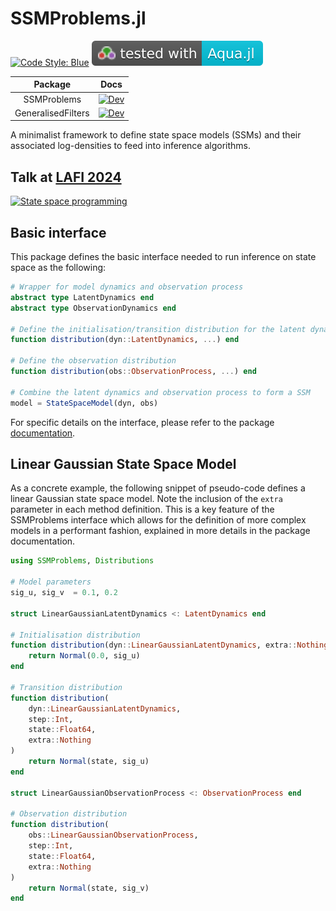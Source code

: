 # SSMProblems.jl

[![Code Style: Blue](https://img.shields.io/badge/code%20style-blue-4495d1.svg)](https://github.com/invenia/BlueStyle)
[![Aqua QA](https://raw.githubusercontent.com/JuliaTesting/Aqua.jl/master/badge.svg)](https://github.com/JuliaTesting/Aqua.jl)
<!--[![Build Status](https://github.com/TuringLang/SSMProblems.jl/workflows/CI/badge.svg?branch=master)](https://github.com/TuringLang/SSMProblems.jl/actions?query=workflow%3ACI%20branch%3Amaster) -->

|           Package            |                                                                                                                                                    Docs                                                                                                                                                    |
| :--------------------------: | :--------------------------------------------------------------------------------------------------------------------------------------------------------------------------------------------------------------------------------------------------------------------------------------------------------: |
|   SSMProblems   |   [![Dev](https://img.shields.io/badge/docs-dev-blue.svg)](https://turinglang.org/SSMProblems.jl/SSMProblems/dev/)        |
| GeneralisedFilters | [![Dev](https://img.shields.io/badge/docs-dev-blue.svg)](https://turinglang.org/SSMProblems.jl/GeneralisedFilters/dev/)|

A minimalist framework to define state space models (SSMs) and their associated
log-densities to feed into inference algorithms.


## Talk at [LAFI 2024](https://popl25.sigplan.org/details/lafi-2025/11/State-Space-Model-Programming-in-Turing-jl)

[![State space programming](http://i3.ytimg.com/vi/58DsScclqGU/hqdefault.jpg)](https://www.youtube.com/watch?v=58DsScclqGU
)


## Basic interface

This package defines the basic interface needed to run inference on state space
as the following:

```julia
# Wrapper for model dynamics and observation process
abstract type LatentDynamics end
abstract type ObservationDynamics end

# Define the initialisation/transition distribution for the latent dynamics
function distribution(dyn::LatentDynamics, ...) end

# Define the observation distribution
function distribution(obs::ObservationProcess, ...) end

# Combine the latent dynamics and observation process to form a SSM
model = StateSpaceModel(dyn, obs)
```

For specific details on the interface, please refer to the package [documentation](https://turinglang.github.io/SSMProblems.jl/dev).

## Linear Gaussian State Space Model

As a concrete example, the following snippet of pseudo-code defines a linear
Gaussian state space model. Note the inclusion of the `extra` parameter in each
method definition. This is a key feature of the SSMProblems interface which
allows for the definition of more complex models in a performant fashion,
explained in more details in the package documentation.

```julia
using SSMProblems, Distributions

# Model parameters
sig_u, sig_v  = 0.1, 0.2

struct LinearGaussianLatentDynamics <: LatentDynamics end

# Initialisation distribution
function distribution(dyn::LinearGaussianLatentDynamics, extra::Nothing)
    return Normal(0.0, sig_u)
end

# Transition distribution
function distribution(
    dyn::LinearGaussianLatentDynamics,
    step::Int,
    state::Float64,
    extra::Nothing
)
    return Normal(state, sig_u)
end

struct LinearGaussianObservationProcess <: ObservationProcess end

# Observation distribution
function distribution(
    obs::LinearGaussianObservationProcess,
    step::Int,
    state::Float64,
    extra::Nothing
)
    return Normal(state, sig_v)
end
```

